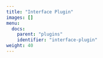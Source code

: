 ```yaml
---
title: "Interface Plugin"
images: []
menu:
  docs:
    parent: "plugins"
    identifier: "interface-plugin"
weight: 40
---
```

